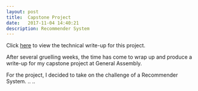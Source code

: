 ```yaml
---
layout: post
title:  Capstone Project
date:   2017-11-04 14:40:21
description: Recommender System
---
```

Click <a href="https://irvintmd.github.io/portfolio/1_Capstone_RS/">here</a> to view the technical write-up for this project.<br>
<p>
	After several gruelling weeks, the time has come to wrap up and produce a write-up for my capstone project at General Assembly.
</p>
<p>
	For the project, I decided to take on the challenge of a Recommender System. .. ..


</p>